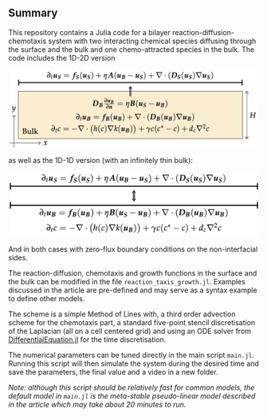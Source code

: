 ## Summary

This repository contains a Julia code for a bilayer reaction-diffusion-chemotaxis system with two interacting chemical species diffusing through the surface and the bulk and one chemo-attracted species in the bulk. The code includes the 1D-2D version

<p align="center">
<img src="../fig/fig_model_1D2D.png" alt="model" width="500"/>
</p>

as well as the 1D-1D version (with an infinitely thin bulk):

<p align="center">
<img src="../fig/fig_model_1D1D.png" alt="model" width="500"/>
</p>


And in both cases with zero-flux boundary conditions on the non-interfacial sides.


The reaction-diffusion, chemotaxis and growth functions in the surface and the bulk can be modified in the file `reaction_taxis_growth.jl`. Examples discussed in the article are pre-defined and may serve as a syntax example to define other models.

The scheme is a simple Method of Lines with, a third order advection scheme for the chemotaxis part, a standard  five-point stencil discretisation of the Laplacian (all on a cell centered grid) and using an ODE solver from [DifferentialEquation.jl](https://diffeq.sciml.ai/stable/) for the time discretisation. 

The numerical parameters can be tuned directly in the main script `main.jl`. Running this script will then simulate the system during the desired time and save the parameters, the final value and a video in a new folder. 

*Note: although this script should be relatively fast for common models, the default model in `main.jl` is the meta-stable pseudo-linear model described in the article which may take about 20 minutes to run.*

